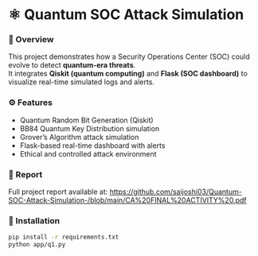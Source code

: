 # ⚛ Quantum SOC Attack Simulation

### 🧠 Overview
This project demonstrates how a Security Operations Center (SOC) could evolve to detect **quantum-era threats**.  
It integrates **Qiskit (quantum computing)** and **Flask (SOC dashboard)** to visualize real-time simulated logs and alerts.

### ⚙️ Features
- Quantum Random Bit Generation (Qiskit)
- BB84 Quantum Key Distribution simulation
- Grover’s Algorithm attack simulation
- Flask-based real-time dashboard with alerts
- Ethical and controlled attack environment

### 📄 Report
Full project report available at:
https://github.com/saijoshi03/Quantum-SOC-Attack-Simulation-/blob/main/CA%20FINAL%20ACTIVITY%20.pdf

### 🧩 Installation
```bash
pip install -r requirements.txt
python app/q1.py

